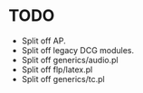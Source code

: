 # TODO

  - Split off AP.
  - Split off legacy DCG modules.
  - Split off generics/audio.pl
  - Split off flp/latex.pl
  - Split off generics/tc.pl
